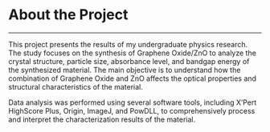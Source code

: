 # **About the Project** 

---

This project presents the results of my undergraduate physics research.
The study focuses on the synthesis of Graphene Oxide/ZnO to analyze the crystal structure, particle size, absorbance level, and bandgap energy of the synthesized material.
The main objective is to understand how the combination of Graphene Oxide and ZnO affects the optical properties and structural characteristics of the material.

Data analysis was performed using several software tools, including X’Pert HighScore Plus, Origin, ImageJ, and PowDLL, to comprehensively process and interpret the characterization results of the material.
